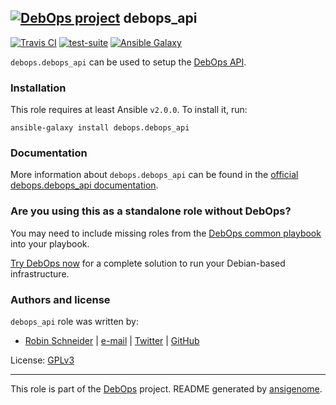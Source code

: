 ## [![DebOps project](http://debops.org/images/debops-small.png)](http://debops.org) debops_api

<!-- This file was generated by Ansigenome. Do not edit this file directly but
     instead have a look at the files in the ./meta/ directory. -->

[![Travis CI](http://img.shields.io/travis/debops/ansible-debops_api.svg?style=flat)](http://travis-ci.org/debops/ansible-debops_api)
[![test-suite](http://img.shields.io/badge/test--suite-ansible--debops__api-blue.svg?style=flat)](https://github.com/debops/test-suite/tree/master/ansible-debops_api/)
[![Ansible Galaxy](http://img.shields.io/badge/galaxy-debops.debops_api-660198.svg?style=flat)](https://galaxy.ansible.com/debops/debops_api)


``debops.debops_api`` can be used to setup the [DebOps API][].

[DebOps API]: https://github.com/debops/debops-api

### Installation

This role requires at least Ansible `v2.0.0`. To install it, run:

```Shell
ansible-galaxy install debops.debops_api
```

### Documentation

More information about `debops.debops_api` can be found in the
[official debops.debops_api documentation](http://docs.debops.org/en/latest/ansible/roles/ansible-debops_api/docs/).



### Are you using this as a standalone role without DebOps?

You may need to include missing roles from the [DebOps common
playbook](https://github.com/debops/debops-playbooks/blob/master/playbooks/common.yml)
into your playbook.

[Try DebOps now](https://github.com/debops/debops) for a complete solution to run your Debian-based infrastructure.





### Authors and license

`debops_api` role was written by:

- [Robin Schneider](http://ypid.de/) | [e-mail](mailto:ypid@riseup.net) | [Twitter](https://twitter.com/ypid) | [GitHub](https://github.com/ypid)

License: [GPLv3](https://tldrlegal.com/license/gnu-general-public-license-v3-%28gpl-3%29)

***

This role is part of the [DebOps](http://debops.org/) project. README generated by [ansigenome](https://github.com/nickjj/ansigenome/).
